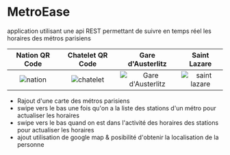 # MetroEase

application utilisant une api REST permettant de suivre en temps réel les horaires des métros parisiens

Nation QR Code             |  Chatelet QR Code        |   Gare d'Austerlitz  | Saint Lazare  |
:-------------------------:|:------------------------:|:--------------------:|:--------------:
![nation](https://chart.googleapis.com/chart?cht=qr&chl=M%C3%A9tro%201%2FNation%2FM%C3%A9tro%201%2CM%C3%A9tro%202%2CM%C3%A9tro%206%2CM%C3%A9tro%209%2F%23f9ca24&chs=180x180&choe=UTF-8&chld=L\|2)  |  ![chatelet](https://chart.googleapis.com/chart?cht=qr&chl=M%C3%A9tro%201%2FChatelet%2FM%C3%A9tro%201%2CM%C3%A9tro%204%2CM%C3%A9tro%207%2CM%C3%A9tro%2011%2CM%C3%A9tro%2014%2F%23f9ca24&chs=180x180&choe=UTF-8&chld=L\|2) |![Gare d'Austerlitz](https://chart.googleapis.com/chart?cht=qr&chl=M%C3%A9tro%2010%2FGare%20d'Austerlitz%2FM%C3%A9tro%205%2CM%C3%A9tro%2010%2F%23e67e22&chs=180x180&choe=UTF-8&chld=L\|2) | ![saint lazare](https://chart.googleapis.com/chart?cht=qr&chl=M%C3%A9tro%2014%2FSaint-Lazare%2FM%C3%A9tro%203%2CM%C3%A9tro%2012%2CM%C3%A9tro%2013%2CM%C3%A9tro%2014%2F%23c56cf0&chs=180x180&choe=UTF-8&chld=L\|2)

* Rajout d'une carte des métros parisiens
* swipe vers le bas une fois qu'on a la liste des stations d'un métro pour actualiser les horaires
* swipe vers le bas quand on est dans l'activité des horaires des stations pour actualiser les horaires
* ajout utilisation de google map & posibilité d'obtenir la localisation de la personne
